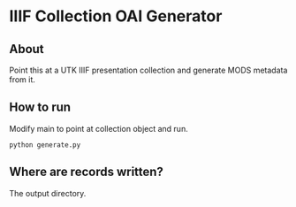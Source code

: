 # IIIF Collection OAI Generator

## About

Point this at a UTK IIIF presentation collection and generate MODS metadata from it.

## How to run

Modify main to point at collection object and run.

```shell
python generate.py
```

## Where are records written?

The output directory.
